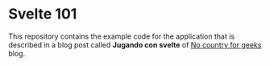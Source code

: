 # Svelte 101

This repository contains the example code for the application that is described in a blog post called **Jugando con svelte** of [No country for geeks](www.nocountryforgeeks.com) blog.
